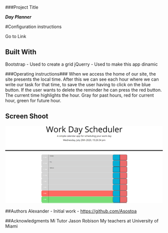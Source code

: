 ###Project Title

***Day Planner*** 


#Configuration instructions

Go to Link 

## Built With

Bootstrap - Used to create a grid
jQuerry  - Used to make this app dinamic 


 ###Operating instructions###
 When we access the home of our site, the site presents the local time. After this we can see each hour where we can write our task for that time, to save the user having to click on the blue button. If the user wants to delete the reminder he can press the red button.
 The current time highlights the hour. Gray for past hours, red for current hour, green for future hour.


## Screen Shoot
 ![ScreenShot](./assets/screenShot.png)
 
##Authors
Alexander  - Initial work - https://github.com/Asostoa
 
##Acknowledgments
Mi Tutor Jason Robison
My teachers at University of Miami
 
